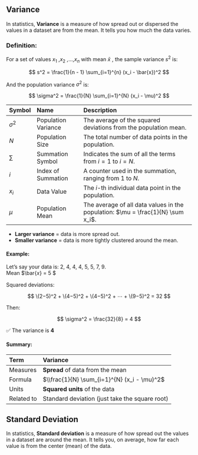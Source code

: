 ## Variance
In statistics, **Variance** is a measure of how spread out or dispersed the values in a dataset are from the mean. It tells you how much the data varies.

### Definition:
For a set of values $x_1$ ,$x_2$ ,...,$x_n$  with mean $\bar{x}$ , the sample variance $s^2$ is:

$$
s^2 = \frac{1}{n - 1} \sum_{i=1}^{n} (x_i - \bar{x})^2
$$


And the population variance $\sigma^2$ is:  

$$
\sigma^2 = \frac{1}{N} \sum_{i=1}^{N} (x_i - \mu)^2
$$  

| Symbol     | Name                | Description                                                                     |
| :--------- | :------------------ | :------------------------------------------------------------------------------ |
| $\sigma^2$ | Population Variance | The average of the squared deviations from the population mean.                 |
| $N$        | Population Size     | The total number of data points in the population.                              |
| $\sum$     | Summation Symbol    | Indicates the sum of all the terms from $i = 1$ to $i = N$.                     |
| $i$        | Index of Summation  | A counter used in the summation, ranging from 1 to $N$.                         |
| $x_i$      | Data Value          | The $i$-th individual data point in the population.                             |
| $\mu$      | Population Mean     | The average of all data values in the population: $\mu = \frac{1}{N} \sum x_i$. |

- **Larger variance** = data is more spread out.
- **Smaller variance** = data is more tightly clustered around the mean.

#### Example:
Let’s say your data is: 2, 4, 4, 4, 5, 5, 7, 9.  
Mean $\bar{𝑥} = 5 $  

Squared deviations:  

$$
\(2−5)^2 + \(4−5)^2 + \(4−5)^2 + ⋯ + \(9−5)^2 = 32
$$  

Then:  

$$
\sigma^2 = \frac{32}{8} = 4
$$  

✅ The variance is **4**

#### Summary:
| Term       | Variance                                       |
| :--------- | :--------------------------------------------- |
| Measures   | **Spread** of data from the mean               |
| Formula    | $\\frac{1}{N} \sum_{i=1}^{N} (x_i - \mu)^2$    |
| Units      | **Squared units** of the data                  |
| Related to | Standard deviation (just take the square root) |

## Standard Deviation
In statistics, **Standard deviation** is a measure of how spread out the values in a dataset are around the mean. It tells you, on average, how far each value is from the center (mean) of the data.



